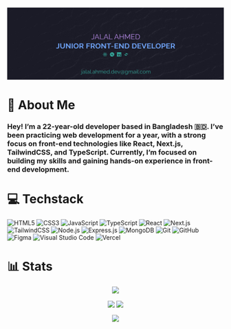 ![Banner](https://github.com/DeepsEffect/DeepsEffect/blob/main/banner_tokyo_night.jpg?raw=true)
# 👋 About Me

### Hey! I’m a 22-year-old developer based in Bangladesh 🇧🇩. I’ve been practicing web development for a year, with a strong focus on front-end technologies like React, Next.js, TailwindCSS, and TypeScript. Currently, I’m focused on building my skills and gaining hands-on experience in front-end development. ###

# 💻 Techstack
![HTML5](https://img.shields.io/badge/html5-%23E34F26.svg?style=for-the-badge&logo=html5&logoColor=white)
![CSS3](https://img.shields.io/badge/css3-%231572B6.svg?style=for-the-badge&logo=css3&logoColor=white)
![JavaScript](https://img.shields.io/badge/javascript-%23323330.svg?style=for-the-badge&logo=javascript&logoColor=%23F7DF1E)
![TypeScript](https://img.shields.io/badge/typescript-%23007ACC.svg?style=for-the-badge&logo=typescript&logoColor=white)
![React](https://img.shields.io/badge/react-%2320232a.svg?style=for-the-badge&logo=react&logoColor=%2361DAFB)
![Next.js](https://img.shields.io/badge/Next-black?style=for-the-badge&logo=next.js&logoColor=white)
![TailwindCSS](https://img.shields.io/badge/tailwindcss-%2338B2AC.svg?style=for-the-badge&logo=tailwind-css&logoColor=white)
![Node.js](https://img.shields.io/badge/node.js-6DA55F?style=for-the-badge&logo=node.js&logoColor=white)
![Express.js](https://img.shields.io/badge/express.js-%23404d59.svg?style=for-the-badge&logo=express&logoColor=%2361DAFB)
![MongoDB](https://img.shields.io/badge/MongoDB-%234ea94b.svg?style=for-the-badge&logo=mongodb&logoColor=white)
![Git](https://img.shields.io/badge/git-%23F05033.svg?style=for-the-badge&logo=git&logoColor=white)
![GitHub](https://img.shields.io/badge/github-%23121011.svg?style=for-the-badge&logo=github&logoColor=white)
![Figma](https://img.shields.io/badge/figma-%23F24E1E.svg?style=for-the-badge&logo=figma&logoColor=white)
![Visual Studio Code](https://img.shields.io/badge/Visual%20Studio%20Code-0078d7.svg?style=for-the-badge&logo=visual-studio-code&logoColor=white)
![Vercel](https://img.shields.io/badge/vercel-%23000000.svg?style=for-the-badge&logo=vercel&logoColor=white)

# 📊 Stats
<p align="center">
   <img src="https://github-readme-streak-stats-one-snowy.vercel.app?user=DeepsEffect&theme=tokyonight&hide_border=true&card_width=688&card_height=225" />
</p>
<p align="center">
  <img src="http://github-profile-summary-cards.vercel.app/api/cards/repos-per-language?username=DeepsEffect&theme=tokyonight" />
  <img src="http://github-profile-summary-cards.vercel.app/api/cards/stats?username=DeepsEffect&theme=tokyonight" />
</p>
<p align="center">
  <img src="https://quotes-github-readme.vercel.app/api?type=horizontal&theme=tokyonight">
</p>

